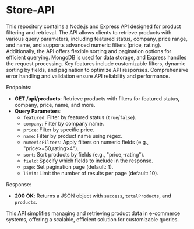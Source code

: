 # Store-API

This repository contains a Node.js and Express API designed for product filtering and retrieval. The API allows clients to retrieve products with various query parameters, including featured status, company, price range, and name, and supports advanced numeric filters (price, rating). Additionally, the API offers flexible sorting and pagination options for efficient querying. MongoDB is used for data storage, and Express handles the request processing. Key features include customizable filters, dynamic sorting by fields, and pagination to optimize API responses. Comprehensive error handling and validation ensure API reliability and performance.

Endpoints:
- **GET /api/products**: Retrieve products with filters for featured status, company, price, name, and more.
- **Query Parameters**:
  - `featured`: Filter by featured status (`true`/`false`).
  - `company`: Filter by company name.
  - `price`: Filter by specific price.
  - `name`: Filter by product name using regex.
  - `numericFilters`: Apply filters on numeric fields (e.g., "price>=50,rating>4").
  - `sort`: Sort products by fields (e.g., "price,-rating").
  - `field`: Specify which fields to include in the response.
  - `page`: Set pagination page (default: 1).
  - `limit`: Limit the number of results per page (default: 10).

Response:
- **200 OK**: Returns a JSON object with `success`, `totalProducts`, and `products`.

This API simplifies managing and retrieving product data in e-commerce systems, offering a scalable, efficient solution for customizable queries.
